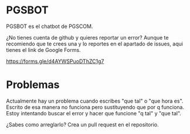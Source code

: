 # PGSBOT
PGSBOT es el chatbot de PGSCOM.

¿No tienes cuenta de github y quieres reportar un error? Aunque te recomiendo que te crees una y lo reportes en el apartado de issues, aqui tienes el link de Google Forms.

https://forms.gle/d4AYWSPuoDThZC1g7

# Problemas
Actualmente hay un problema cuando escribes "que tal" o "que hora es". Escrito de esa manera no funciona pero sustituyendo que por q funciona. Estoy intentando buscar el error y hacer que funcione "q tal" y "que tal".

¿Sabes como arreglarlo? Crea un pull request en el repositorio.
